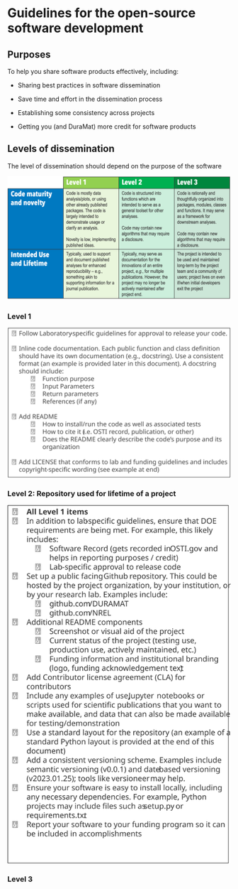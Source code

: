 

#  Guidelines for the open-source software development


## Purposes
To help you share software products effectively, including:

- Sharing best practices in software dissemination

- Save time and effort in the dissemination process

- Establishing some consistency across projects

- Getting you (and DuraMat) more credit for software products


## Levels of dissemination 
The level of dissemination should depend on the purpose of the software

<img src="https://github.com/DuraMAT/software_guide/blob/main/doc_img/levels.png" width="700"/>



### Level 1

<img src="https://github.com/DuraMAT/software_guide/blob/main/doc_img/level1.svg" width="700"/>


### Level 2: Repository used for lifetime of a project 

<img src="https://github.com/DuraMAT/software_guide/blob/main/doc_img/level2.svg" width="700"/>


### Level 3